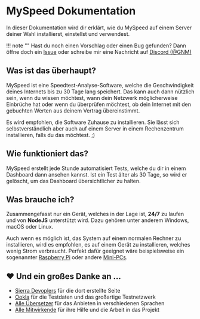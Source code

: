 # MySpeed Dokumentation

In dieser Dokumentation wird dir erklärt, wie du MySpeed auf einem Server deiner Wahl installierst, einstellst und
verwendest.

!!! note ""
    Hast du noch einen Vorschlag oder einen Bug gefunden? Dann öffne doch
    ein [Issue](https://github.com/gnmyt/myspeed/issues) oder schreibe mir eine Nachricht
    auf [Discord (@GNM)](https://discord.com/users/386242172632170496)

## Was ist das überhaupt?

MySpeed ist eine Speedtest-Analyse-Software, welche die Geschwindigkeit deines Internets bis zu 30 Tage lang speichert.
Das kann auch dann nützlich sein, wenn du wissen möchtest, wann dein Netzwerk möglicherweise Einbrüche hat oder wenn du
überprüfen möchtest, ob dein Internet mit den gebuchten Werten aus deinem Vertrag übereinstimmt.

Es wird empfohlen, die Software Zuhause zu installieren. Sie lässt sich selbstverständlich aber auch auf einem Server in
einem Rechenzentrum installieren, falls du das möchtest. ;)

## Wie funktioniert das?

MySpeed erstellt jede Stunde automatisiert Tests, welche du dir in einem Dashboard dann ansehen kannst. Ist ein Test
älter als 30 Tage, so wird er gelöscht, um das Dashboard übersichtlicher zu halten.

## Was brauche ich?

Zusammengefasst nur ein Gerät, welches in der Lage ist, **24/7** zu laufen und von **NodeJS** unterstützt wird. Dazu
gehören unter anderem Windows, macOS oder Linux.

Auch wenn es möglich ist, das System auf einem normalen Rechner zu installieren, wird es empfohlen, es auf einem Gerät
zu installieren, welches wenig Strom verbraucht. Perfekt dafür geeignet wäre beispielsweise ein
sogenannter [Raspberry Pi](https://www.raspberrypi.com/) oder andere [Mini-PCs](https://www.amazon.de/s?k=mini+pc).

## :heart: Und ein großes Danke an ...

- [Sierra Devoplers](https://sierra-dev.de/myspeed) für die dort erstellte Seite
- [Ookla](https://www.ookla.com/) für die Testdaten und das großartige Testnetzwerk
- [Alle Übersetzer](https://crowdin.com/project/myspeed) für das Anbieten in verschiedenen Sprachen
- [Alle Mitwirkende](https://github.com/gnmyt/myspeed/graphs/contributors) für ihre Hilfe und die Arbeit in das Projekt